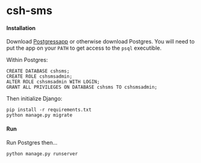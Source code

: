 # csh-sms

#### Installation

Download [Postgressapp](https://postgresapp.com/) or otherwise download Postgres. You will need to put the app on your `PATH` to get access to the `psql` executible.

Within Postgres:

```
CREATE DATABASE cshsms;
CREATE ROLE cshsmsadmin;
ALTER ROLE cshsmsadmin WITH LOGIN;
GRANT ALL PRIVILEGES ON DATABASE cshsms TO cshsmsadmin;
```

Then initialize Django:

```
pip install -r requirements.txt
python manage.py migrate
```


#### Run

Run Postgres then...

```
python manage.py runserver
```
